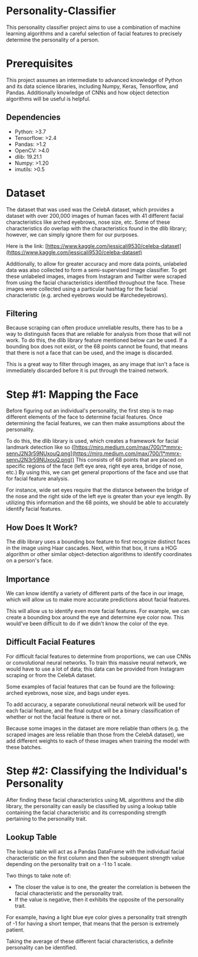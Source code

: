# Personality-Classifier

This personality classifier project aims to use a combination of machine learning algorithms and a careful selection of facial features to precisely determine the personality of a person.

# Prerequisites

This project assumes an intermediate to advanced knowledge of Python and its data science libraries, including Numpy, Keras, Tensorflow, and Pandas. Additionally knowledge of CNNs and how object detection algorithms will be useful is helpful.

## Dependencies

- Python: >3.7
- Tensorflow: >2.4
- Pandas: >1.2
- OpenCV: >4.0
- dlib: 19.21.1
- Numpy: >1.20
- imutils: >0.5

# Dataset

The dataset that was used was the CelebA dataset, which provides a dataset with over 200,000 images of human faces with 41 different facial characteristics like arched eyebrows, nose size, etc. Some of these characteristics do overlap with the characteristics found in the dlib library; however, we can simply ignore them for our purposes.

Here is the link: [https://www.kaggle.com/jessicali9530/celeba-dataset](https://www.kaggle.com/jessicali9530/celeba-dataset)

Additionally, to allow for greater accuracy and more data points, unlabeled data was also collected to form a semi-supervised image classifier. To get these unlabeled images, images from Instagram and Twitter were scraped from using the facial characteristics identified throughout the face. These images were collected using a particular hashtag for the facial characteristic (e.g. arched eyebrows would be #archedeyebrows).

## Filtering

Because scraping can often produce unreliable results, there has to be a way to distinguish faces that are reliable for analysis from those that will not work. To do this, the dlib library feature mentioned below can be used. If a bounding box does not exist, or the 68 points cannot be found, that means that there is not a face that can be used, and the image is discarded.

This is a great way to filter through images, as any image that isn't a face is immediately discarded before it is put through the trained network.

# Step #1: Mapping the Face

Before figuring out an individual's personality, the first step is to map different elements of the face to determine facial features. Once determining the facial features, we can then make assumptions about the personality.

To do this, the dlib library is used, which creates a framework for facial landmark detection like so ([https://miro.medium.com/max/700/1*mmrx-sennJ2N3r59NUxouQ.png](https://miro.medium.com/max/700/1*mmrx-sennJ2N3r59NUxouQ.png)) This consists of 68 points that are placed on specific regions of the face (left eye area, right eye area, bridge of nose, etc.) By using this, we can get general proportions of the face and use that for facial feature analysis.

For instance, wide set eyes require that the distance between the bridge of the nose and the right side of the left eye is greater than your eye length. By utilizing this information and the 68 points, we should be able to accurately identify facial features.

## How Does It Work?

The dlib library uses a bounding box feature to first recognize distinct faces in the image using Haar cascades. Next, within that box, it runs a HOG algorithm or other similar object-detection algorithms to identify coordinates on a person's face. 

## Importance

We can know identify a variety of different parts of the face in our image, which will allow us to make more accurate predictions about facial features. 

This will allow us to identify even more facial features. For example, we can create a bounding box around the eye and determine eye color now. This would've been difficult to do if we didn't know the color of the eye.

## Difficult Facial Features

For difficult facial features to determine from proportions, we can use CNNs or convolutional neural networks. To train this massive neural network, we would have to use a lot of data; this data can be provided from Instagram scraping or from the CelebA dataset. 

Some examples of facial features that can be found are the following: arched eyebrows, nose size, and bags under eyes.

To add accuracy, a separate convolutional neural network will be used for each facial feature, and the final output will be a binary classification of whether or not the facial feature is there or not. 

Because some images in the dataset are more reliable than others (e.g. the scraped images are less reliable than those from the CelebA dataset), we add different weights to each of these images when training the model with these batches.

# Step #2: Classifying the Individual's Personality

After finding these facial characteristics using ML algorithms and the *dlib* library, the personality can easily be classified by using a lookup table containing the facial characteristic and its corresponding strength pertaining to the personality trait.

## Lookup Table

The lookup table will act as a Pandas DataFrame with the individual facial characteristic on the first column and then the subsequent strength value depending on the personality trait on a -1 to 1 scale.

Two things to take note of:

- The closer the value is to one, the greater the correlation is between the facial characteristic and the personality trait.
- If the value is negative, then it exhibits the opposite of the personality trait.

For example, having a light blue eye color gives a personality trait strength of -1 for having a short temper, that means that the person is extremely patient. 

Taking the average of these different facial characteristics, a definite personality can be identified.
